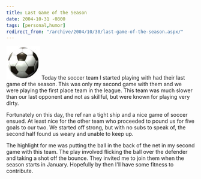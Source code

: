```yaml
---
title: Last Game of the Season
date: 2004-10-31 -0800
tags: [personal,humor]
redirect_from: "/archive/2004/10/30/last-game-of-the-season.aspx/"
---
```


![Soccer Ball](/images/soccerball.JPG) Today the soccer team I started
playing with had their last game of the season. This was only my second
game with them and we were playing the first place team in the league.
This team was much slower than our last opponent and not as skillful,
but were known for playing very dirty.

Fortunately on this day, the ref ran a tight ship and a nice game of
soccer ensued. At least nice for the other team who proceeded to pound
us for five goals to our two. We started off strong, but with no subs to
speak of, the second half found us weary and unable to keep up.

The highlight for me was putting the ball in the back of the net in my
second game with this team. The play involved flicking the ball over the
defender and taking a shot off the bounce. They invited me to join them
when the season starts in January. Hopefully by then I'll have some
fitness to contribute.

